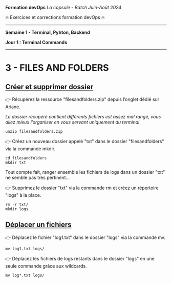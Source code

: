 **Formation devOps**
_La capsule - Batch Juin-Août 2024_

:fire: Exercices et corrections formation devOps :fire:

---

**Semaine 1 - Terminal, Pyhton, Backend**

**Jour 1 : Terminal Commands**

---
# 3 - FILES AND FOLDERS

## <ins> Créer et supprimer dossier </ins>

👉 Récupérez la ressource "filesandfolders.zip" depuis l’onglet dédié sur Ariane.

_Le dossier récupéré contient différents fichiers est assez mal rangé, vous allez mieux l’organiser en vous servant uniquement du terminal_

```
unzip filesandfolders.zip
```

👉 Créez un nouveau dossier appelé "txt" dans le dossier "filesandfolders" via la commande mkdir.


```
cd filesandfolders
mkdir txt
```

Tout compte fait, ranger ensemble les fichiers de logs dans un dossier "txt" ne semble pas très pertinent…

👉 Supprimez le dossier "txt" via la commande rm et créez un répertoire "logs" à la place.


```
rm -r txt/
mkdir logs
```


## <ins> Déplacer un fichiers </ins>

👉 Déplacez le fichier "log1.txt" dans le dossier "logs" via la commande mv.

```
mv log1.txt logs/
```

👉 Déplacez les fichiers de logs restants dans le dossier "logs" en une seule commande grâce aux wildcards.

```
mv log*.txt logs/
```
